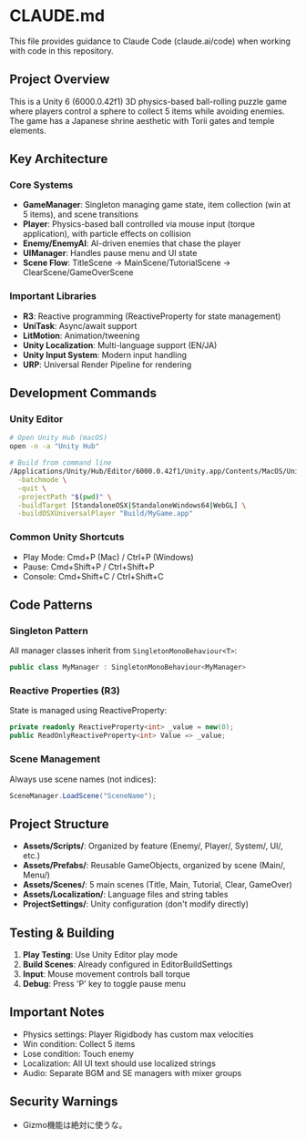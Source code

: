 # CLAUDE.md

This file provides guidance to Claude Code (claude.ai/code) when working with code in this repository.

## Project Overview

This is a Unity 6 (6000.0.42f1) 3D physics-based ball-rolling puzzle game where players control a sphere to collect 5 items while avoiding enemies. The game has a Japanese shrine aesthetic with Torii gates and temple elements.

## Key Architecture

### Core Systems
- **GameManager**: Singleton managing game state, item collection (win at 5 items), and scene transitions
- **Player**: Physics-based ball controlled via mouse input (torque application), with particle effects on collision
- **Enemy/EnemyAI**: AI-driven enemies that chase the player
- **UIManager**: Handles pause menu and UI state
- **Scene Flow**: TitleScene → MainScene/TutorialScene → ClearScene/GameOverScene

### Important Libraries
- **R3**: Reactive programming (ReactiveProperty for state management)
- **UniTask**: Async/await support
- **LitMotion**: Animation/tweening
- **Unity Localization**: Multi-language support (EN/JA)
- **Unity Input System**: Modern input handling
- **URP**: Universal Render Pipeline for rendering

## Development Commands

### Unity Editor
```bash
# Open Unity Hub (macOS)
open -n -a "Unity Hub"

# Build from command line
/Applications/Unity/Hub/Editor/6000.0.42f1/Unity.app/Contents/MacOS/Unity \
  -batchmode \
  -quit \
  -projectPath "$(pwd)" \
  -buildTarget [StandaloneOSX|StandaloneWindows64|WebGL] \
  -buildOSXUniversalPlayer "Build/MyGame.app"
```

### Common Unity Shortcuts
- Play Mode: Cmd+P (Mac) / Ctrl+P (Windows)
- Pause: Cmd+Shift+P / Ctrl+Shift+P
- Console: Cmd+Shift+C / Ctrl+Shift+C

## Code Patterns

### Singleton Pattern
All manager classes inherit from `SingletonMonoBehaviour<T>`:
```csharp
public class MyManager : SingletonMonoBehaviour<MyManager>
```

### Reactive Properties (R3)
State is managed using ReactiveProperty:
```csharp
private readonly ReactiveProperty<int> _value = new(0);
public ReadOnlyReactiveProperty<int> Value => _value;
```

### Scene Management
Always use scene names (not indices):
```csharp
SceneManager.LoadScene("SceneName");
```

## Project Structure

- **Assets/Scripts/**: Organized by feature (Enemy/, Player/, System/, UI/, etc.)
- **Assets/Prefabs/**: Reusable GameObjects, organized by scene (Main/, Menu/)
- **Assets/Scenes/**: 5 main scenes (Title, Main, Tutorial, Clear, GameOver)
- **Assets/Localization/**: Language files and string tables
- **ProjectSettings/**: Unity configuration (don't modify directly)

## Testing & Building

1. **Play Testing**: Use Unity Editor play mode
2. **Build Scenes**: Already configured in EditorBuildSettings
3. **Input**: Mouse movement controls ball torque
4. **Debug**: Press 'P' key to toggle pause menu

## Important Notes

- Physics settings: Player Rigidbody has custom max velocities
- Win condition: Collect 5 items
- Lose condition: Touch enemy
- Localization: All UI text should use localized strings
- Audio: Separate BGM and SE managers with mixer groups

## Security Warnings
- Gizmo機能は絶対に使うな。